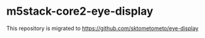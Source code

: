 # m5stack-core2-eye-display

This repository is migrated to https://github.com/sktometometo/eye-display
